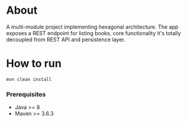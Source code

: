 # About
A multi-module project implementing hexagonal architecture.
The app exposes a REST endpoint for listing books, core functionality it's totally decoupled from REST API and persistence layer. 

# How to run
```
mvn clean install
```

### Prerequisites
* Java >= 8
* Maven >= 3.6.3